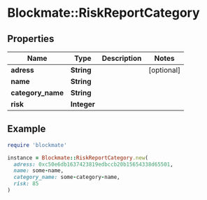 # Blockmate::RiskReportCategory

## Properties

| Name | Type | Description | Notes |
| ---- | ---- | ----------- | ----- |
| **adress** | **String** |  | [optional] |
| **name** | **String** |  |  |
| **category_name** | **String** |  |  |
| **risk** | **Integer** |  |  |

## Example

```ruby
require 'blockmate'

instance = Blockmate::RiskReportCategory.new(
  adress: 0xc50e6db1637423819edbccb20b15654338d65501,
  name: some-name,
  category_name: some-category-name,
  risk: 85
)
```

